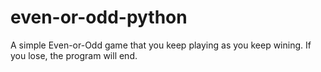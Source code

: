 # even-or-odd-python
A simple Even-or-Odd game that you keep playing as you keep wining. If you lose, the program will end.
